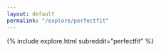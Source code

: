 ```yaml
---
layout: default
permalink: "/explore/perfectfit"
---
```


<link rel="stylesheet" type="text/css" href="/static/css/explore.css">
{% include explore.html subreddit="perfectfit" %}
